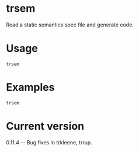 # trsem

Read a static semantics spec file and generate code.

# Usage

    trsem

# Examples

    trsem

# Current version

0.11.4 -- Bug fixes in trkleene, trrup.
